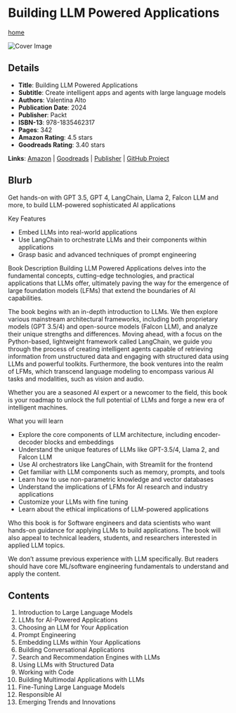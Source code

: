 # Building LLM Powered Applications

[home](../)

![Cover Image](building-llm-powered-applications.jpeg)

## Details

* **Title**: Building LLM Powered Applications
* **Subtitle**: Create intelligent apps and agents with large language models
* **Authors**: Valentina Alto
* **Publication Date**: 2024
* **Publisher**: Packt
* **ISBN-13**: 978-1835462317
* **Pages**: 342
* **Amazon Rating**: 4.5 stars
* **Goodreads Rating**: 3.40 stars


**Links**: [Amazon](https://a.co/d/e6rt1da) |
[Goodreads](https://www.goodreads.com/book/show/201054993-building-llm-powered-applications) |
[Publisher](https://www.packtpub.com/en-au/product/building-llm-powered-applications-9781835462317) |
[GitHub Project](https://github.com/PacktPublishing/Building-LLM-Powered-Applications)

## Blurb

Get hands-on with GPT 3.5, GPT 4, LangChain, Llama 2, Falcon LLM and more, to build LLM-powered sophisticated AI applications

Key Features
* Embed LLMs into real-world applications
* Use LangChain to orchestrate LLMs and their components within applications
* Grasp basic and advanced techniques of prompt engineering

Book Description
Building LLM Powered Applications delves into the fundamental concepts, cutting-edge technologies, and practical applications that LLMs offer, ultimately paving the way for the emergence of large foundation models (LFMs) that extend the boundaries of AI capabilities.

The book begins with an in-depth introduction to LLMs. We then explore various mainstream architectural frameworks, including both proprietary models (GPT 3.5/4) and open-source models (Falcon LLM), and analyze their unique strengths and differences. Moving ahead, with a focus on the Python-based, lightweight framework called LangChain, we guide you through the process of creating intelligent agents capable of retrieving information from unstructured data and engaging with structured data using LLMs and powerful toolkits. Furthermore, the book ventures into the realm of LFMs, which transcend language modeling to encompass various AI tasks and modalities, such as vision and audio.

Whether you are a seasoned AI expert or a newcomer to the field, this book is your roadmap to unlock the full potential of LLMs and forge a new era of intelligent machines.

What you will learn
* Explore the core components of LLM architecture, including encoder-decoder blocks and embeddings
* Understand the unique features of LLMs like GPT-3.5/4, Llama 2, and Falcon LLM
* Use AI orchestrators like LangChain, with Streamlit for the frontend
* Get familiar with LLM components such as memory, prompts, and tools
* Learn how to use non-parametric knowledge and vector databases
* Understand the implications of LFMs for AI research and industry applications
* Customize your LLMs with fine tuning
* Learn about the ethical implications of LLM-powered applications

Who this book is for
Software engineers and data scientists who want hands-on guidance for applying LLMs to build applications. The book will also appeal to technical leaders, students, and researchers interested in applied LLM topics.

We don’t assume previous experience with LLM specifically. But readers should have core ML/software engineering fundamentals to understand and apply the content.

## Contents

1. Introduction to Large Language Models
2. LLMs for AI-Powered Applications
3. Choosing an LLM for Your Application
4. Prompt Engineering
5. Embedding LLMs within Your Applications
6. Building Conversational Applications
7. Search and Recommendation Engines with LLMs
8. Using LLMs with Structured Data
9. Working with Code
10. Building Multimodal Applications with LLMs
11. Fine-Tuning Large Language Models
12. Responsible AI
13. Emerging Trends and Innovations
